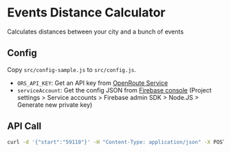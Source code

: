 # Events Distance Calculator

Calculates distances between your city and a bunch of events

## Config

Copy `src/config-sample.js` to `src/config.js`.

- `ORS_API_KEY`: Get an API key from [OpenRoute Service](https://openrouteservice.org/)
- `serviceAccount`: Get the config JSON from [Firebase console](https://console.firebase.google.com/) (Project settings > Service accounts > Firebase admin SDK > Node.JS > Generate new private key)

## API Call

```sh
curl -d '{"start":"59110"}' -H "Content-Type: application/json" -X POST http://localhost:3001/api/distances
```
